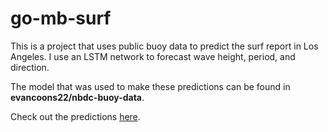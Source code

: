# go-mb-surf
This is a project that uses public buoy data to predict the surf report in Los Angeles. I use an LSTM network to forecast wave height, period, and direction. 

The model that was used to make these predictions can be found in **evancoons22/nbdc-buoy-data**. 

Check out the predictions [here](https://go-ml-surf-forecast.onrender.com/). 
